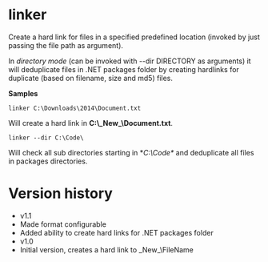 linker
======

Create a hard link for files in a specified predefined location (invoked by just passing the file path as argument).

In _directory mode_ (can be invoked with --dir DIRECTORY as arguments) it will deduplicate files in .NET packages folder by creating hardlinks for duplicate (based on filename, size and md5) files.

**Samples**

    linker C:\Downloads\2014\Document.txt
Will create a hard link in **C:\\\_New_\Document.txt**.

    linker --dir C:\Code\
Will check all sub directories starting in **C:\Code\** and deduplicate all files in packages directories.


Version history
===============
- v1.1
 - Made format configurable
 - Added ability to create hard links for .NET packages folder
- v1.0
 - Initial version, creates a hard link to \_New_\FileName
